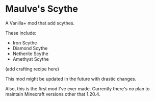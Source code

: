 # Maulve's Scythe

A Vanilla+ mod that add scythes.

These include:
- Iron Scythe
- Diamond Scythe
- Netherite Scythe
- Amethyst Scythe

(add crafting recipe here)

This mod might be updated in the future with drastic changes.

Also, this is the first mod I've ever made. Currently there's no plan to maintain Minecraft versions
other that 1.20.4.
